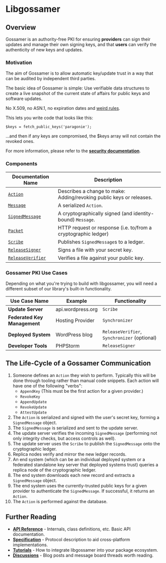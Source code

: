 # Libgossamer

## Overview

Gossamer is an authority-free PKI for ensuring **providers** can sign their
updates and manage their own signing keys, and that **users** can verify the
authenticity of new keys and updates.

### Motivation

The aim of Gossamer is to allow automatic key/update trust in a way that can be
audited by independent third parties.

The basic idea of Gossamer is simple: Use verifiable data structures to create
a live snapshot of the current state of affairs for public keys and software
updates.

No X.509, no ASN.1, no expiration dates and [weird rules](https://www.pkisolutions.com/basic-constraints-certificate-extension).

This lets you write code that looks like this:

    $keys = fetch_public_keys('paragonie');

...and then if any keys are compromised, the $keys array will not contain the
revoked ones.

For more information, please refer to the **[security documentation](security)**.

### Components

| **Documentation Name** | **Description** |
|---|---|
| [`Action`](reference/Protocol/Action.md) | Describes a change to make: Adding/revoking public keys or releases. |
| [`Message`](reference/Protocol/Message.md) | A serialized `Action`. |
| [`SignedMessage`](reference/Protocol/SignedMessage.md) | A cryptographically signed (and identity-bound) `Message`. |
| [`Packet`](reference/Protocol/Packet.md) | HTTP request or response (i.e. to/from a cryptographic ledger) |
| [`Scribe`](reference/ScribeInterface.md) | Publishes `SignedMessage`s to a ledger. |
| [`ReleaseSigner`](reference/Release/Signer.md) | Signs a file with your secret key. |
| [`ReleaseVerifier`](reference/Release/Verifier.md) | Verifies a file against your public key. |

### Gossamer PKI Use Cases

Depending on what you're trying to build with libgossamer, you will need a
different subset of our library's built-in functionality.

| **Use Case Name** | **Example** | **Functionality**                |
|-------------------|-------------|----------------------------------|
| **Update Server** | api.wordpress.org | `Scribe`                   |
| **Federated Key Management** | Hosting Provider | `Synchronizer`   |
| **Deployed System** | WordPress blog | `ReleaseVerifier`, `Synchronizer` (optional) |
| **Developer Tools** | PHPStorm | `ReleaseSigner`                   |

## The Life-Cycle of a Gossamer Communication

1. Someone defines an `Action` they wish to perform. Typically this will be done
   through tooling rather than manual code snippets. Each action will have one of
   the following "verbs":
   * `AppendKey` (This must be the first action for a given provider.)
   * `RevokeKey`
   * `AppendUpdate`
   * `RevokeUpdate`
   * `AttestUpdate`
2. The `Action` is serialized and signed with the user's secret key,
   forming a `SignedMessage` object.
3. The `SignedMessage` is serialized and sent to the update server.
4. The update server verifies the incoming `SignedMessage` (performing
   not only integrity checks, but access controls as well).
5. The update server uses the `Scribe` to publish the `SignedMessage`
   onto the cryptographic ledger.
6. Replica nodes verify and mirror the new ledger records.
7. An end system (which can be an individual deployed system or a federated
   standalone key server that deployed systems trust) queries a replica node
   of the cryptographic ledger.
8. The end system downloads each new record and extracts a `SignedMessage`
   object.
9. The end system uses the currently-trusted public keys for a given provider
   to authenticate the `SignedMessage`. If successful, it returns an `Action`.
10. The `Action` is performed against the database.

## Further Reading

* **[API Reference](reference)** - Internals, class definitions, etc. Basic API documentation.
* **[Specification](specification)** - Protocol description to aid cross-platform implementations.
* **[Tutorials](tutorials)** - How to integrate libgossamer into your package ecosystem.
* **[Discussions](discussions.md)** - Blog posts and message board threads worth reading.
